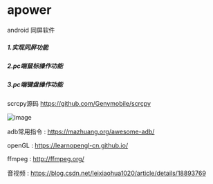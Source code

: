 # apower
android 同屏软件

##### 1.实现同屏功能

##### 2.pc端鼠标操作功能

##### 3.pc端键盘操作功能

 scrcpy源码  https://github.com/Genymobile/scrcpy

![image](https://file.zousiliang.com/scrcpy_source_001.png)

adb常用指令 : https://mazhuang.org/awesome-adb/

openGL : https://learnopengl-cn.github.io/

ffmpeg : http://ffmpeg.org/

音视频  : https://blog.csdn.net/leixiaohua1020/article/details/18893769
